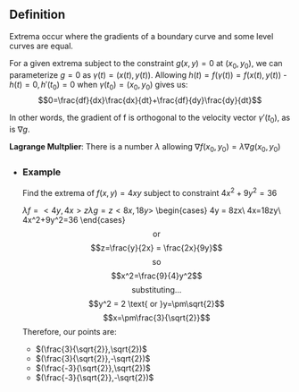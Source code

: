 ## Definition
Extrema occur where the gradients of a boundary curve and some level curves are equal.

For a given extrema subject to the constraint $g(x,y) = 0$ at $(x_0, y_0)$, we can parameterize $g=0$ as $\gamma(t) = (x(t), y(t))$.
Allowing $h(t) = f(\gamma(t)) = f(x(t), y(t))$ - $h(t) = 0, h'(t_0) = 0$ when $\gamma(t_0) = (x_0, y_0)$ gives us:
$$0=\frac{df}{dx}\frac{dx}{dt}+\frac{df}{dy}\frac{dy}{dt}$$

In other words, the gradient of f is orthogonal to the velocity vector $\gamma '(t_0)$, as is $\nabla g$.

**Lagrange Multplier**:
There is a number $\lambda$ allowing $\nabla f(x_0, y_0) = \lambda\nabla g(x_0,y_0)$
- ### Example
  Find the extrema of $f(x,y) = 4xy$ subject to constraint $4x^2+9y^2=36$
  
  $\lambda f = <4y, 4x> z\lambda g = z<8x, 18y>$
  \begin{cases}
  4y = 8zx\\
  4x=18zy\\
  4x^2+9y^2=36
  \end{cases}
  $$\text{or}$$
  $$z=\frac{y}{2x} = \frac{2x}{9y}$$
  $$\text{so}$$
  $$x^2=\frac{9}{4}y^2$$
  $$\text{substituting...}$$
  $$y^2 = 2 \text{ or }y=\pm\sqrt{2}$$
  $$x=\pm\frac{3}{\sqrt{2}}$$
  Therefore, our points are:
  * $(\frac{3}{\sqrt{2}},\sqrt{2})$
  * $(\frac{3}{\sqrt{2}},-\sqrt{2})$
  * $(\frac{-3}{\sqrt{2}},\sqrt{2})$
  * $(\frac{-3}{\sqrt{2}},-\sqrt{2})$